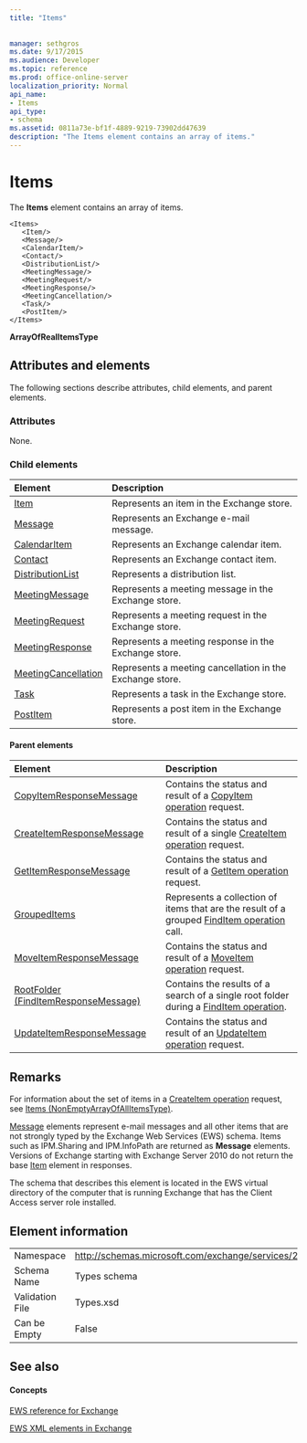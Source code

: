 ```yaml
---
title: "Items"
 
 
manager: sethgros
ms.date: 9/17/2015
ms.audience: Developer
ms.topic: reference
ms.prod: office-online-server
localization_priority: Normal
api_name:
- Items
api_type:
- schema
ms.assetid: 0811a73e-bf1f-4889-9219-73902dd47639
description: "The Items element contains an array of items."
---
```


# Items

The **Items** element contains an array of items. 
  
```
<Items>
   <Item/>
   <Message/>
   <CalendarItem/>
   <Contact/>
   <DistributionList/>
   <MeetingMessage/>
   <MeetingRequest/>
   <MeetingResponse/>
   <MeetingCancellation/>
   <Task/>
   <PostItem/>
</Items>
```

 **ArrayOfRealItemsType**
## Attributes and elements

The following sections describe attributes, child elements, and parent elements.
  
### Attributes

None.
  
### Child elements

|**Element**|**Description**|
|:-----|:-----|
|[Item](item.md) <br/> |Represents an item in the Exchange store.  <br/> |
|[Message](message-ex15websvcsotherref.md) <br/> |Represents an Exchange e-mail message.  <br/> |
|[CalendarItem](calendaritem.md) <br/> |Represents an Exchange calendar item.  <br/> |
|[Contact](contact.md) <br/> |Represents an Exchange contact item.  <br/> |
|[DistributionList](distributionlist.md) <br/> |Represents a distribution list.  <br/> |
|[MeetingMessage](meetingmessage.md) <br/> |Represents a meeting message in the Exchange store.  <br/> |
|[MeetingRequest](meetingrequest.md) <br/> |Represents a meeting request in the Exchange store.  <br/> |
|[MeetingResponse](meetingresponse.md) <br/> |Represents a meeting response in the Exchange store.  <br/> |
|[MeetingCancellation](meetingcancellation.md) <br/> |Represents a meeting cancellation in the Exchange store.  <br/> |
|[Task](task.md) <br/> |Represents a task in the Exchange store.  <br/> |
|[PostItem](postitem.md) <br/> |Represents a post item in the Exchange store.  <br/> |
   
#### Parent elements

|**Element**|**Description**|
|:-----|:-----|
|[CopyItemResponseMessage](copyitemresponsemessage.md) <br/> |Contains the status and result of a [CopyItem operation](copyitem-operation.md) request.  <br/> |
|[CreateItemResponseMessage](createitemresponsemessage.md) <br/> |Contains the status and result of a single [CreateItem operation](createitem-operation.md) request.  <br/> |
|[GetItemResponseMessage](getitemresponsemessage.md) <br/> |Contains the status and result of a [GetItem operation](getitem-operation.md) request.  <br/> |
|[GroupedItems](groupeditems.md) <br/> |Represents a collection of items that are the result of a grouped [FindItem operation](finditem-operation.md) call.  <br/> |
|[MoveItemResponseMessage](moveitemresponsemessage.md) <br/> |Contains the status and result of a [MoveItem operation](moveitem-operation.md) request.  <br/> |
|[RootFolder (FindItemResponseMessage)](rootfolder-finditemresponsemessage.md) <br/> |Contains the results of a search of a single root folder during a [FindItem operation](finditem-operation.md).  <br/> |
|[UpdateItemResponseMessage](updateitemresponsemessage.md) <br/> |Contains the status and result of an [UpdateItem operation](updateitem-operation.md) request.  <br/> |
   
## Remarks

For information about the set of items in a [CreateItem operation](createitem-operation.md) request, see [Items (NonEmptyArrayOfAllItemsType)](items-nonemptyarrayofallitemstype.md).
  
[Message](message-ex15websvcsotherref.md) elements represent e-mail messages and all other items that are not strongly typed by the Exchange Web Services (EWS) schema. Items such as IPM.Sharing and IPM.InfoPath are returned as **Message** elements. Versions of Exchange starting with Exchange Server 2010 do not return the base [Item](item.md) element in responses. 
  
The schema that describes this element is located in the EWS virtual directory of the computer that is running Exchange that has the Client Access server role installed.
  
## Element information

|||
|:-----|:-----|
|Namespace  <br/> |http://schemas.microsoft.com/exchange/services/2006/types  <br/> |
|Schema Name  <br/> |Types schema  <br/> |
|Validation File  <br/> |Types.xsd  <br/> |
|Can be Empty  <br/> |False  <br/> |
   
## See also

#### Concepts

[EWS reference for Exchange](ews-reference-for-exchange.md)
  
[EWS XML elements in Exchange](ews-xml-elements-in-exchange.md)

